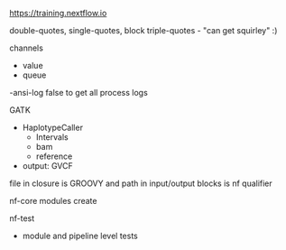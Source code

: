 
https://training.nextflow.io

double-quotes, single-quotes, block triple-quotes - "can get squirley" :) 

channels
* value
* queue

-ansi-log false to get all process logs

GATK 
* HaplotypeCaller
  * Intervals
  * bam
  * reference
* output: GVCF

file in closure is GROOVY and path in input/output blocks is nf qualifier

nf-core modules create

nf-test
* module and pipeline level tests

